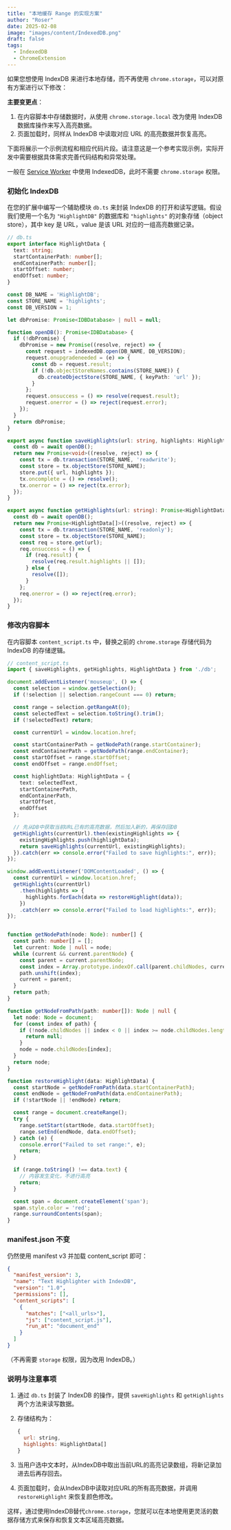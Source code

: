 ```yaml
---
title: "本地缓存 Range 的实现方案"
author: "Roser"
date: 2025-02-08
image: "images/content/IndexedDB.png"
draft: false
tags:
  - IndexedDB
  - ChromeExtension
---
```

如果您想使用 IndexDB 来进行本地存储，而不再使用 `chrome.storage`，可以对原有方案进行以下修改：

**主要变更点**：

1. 在内容脚本中存储数据时，从使用 `chrome.storage.local` 改为使用 IndexDB 数据库操作来写入高亮数据。
2. 页面加载时，同样从 IndexDB 中读取对应 URL 的高亮数据并恢复高亮。

下面将展示一个示例流程和相应代码片段。请注意这是一个参考实现示例，实际开发中需要根据具体需求完善代码结构和异常处理。

一般在 [Service Worker](../Chrome%20Extension/Service%20Worker%20基础.md) 中使用 IndexedDB，此时不需要 `chrome.storage` 权限。

### 初始化 IndexDB

在您的扩展中编写一个辅助模块 `db.ts` 来封装 IndexDB 的打开和读写逻辑。假设我们使用一个名为 `"HighlightDB"` 的数据库和 `"highlights"` 的对象存储（object store），其中 key 是 URL，value 是该 URL 对应的一组高亮数据记录。

```typescript
// db.ts
export interface HighlightData {
  text: string;
  startContainerPath: number[];
  endContainerPath: number[];
  startOffset: number;
  endOffset: number;
}

const DB_NAME = 'HighlightDB';
const STORE_NAME = 'highlights';
const DB_VERSION = 1;

let dbPromise: Promise<IDBDatabase> | null = null;

function openDB(): Promise<IDBDatabase> {
  if (!dbPromise) {
    dbPromise = new Promise((resolve, reject) => {
      const request = indexedDB.open(DB_NAME, DB_VERSION);
      request.onupgradeneeded = (e) => {
        const db = request.result;
        if (!db.objectStoreNames.contains(STORE_NAME)) {
          db.createObjectStore(STORE_NAME, { keyPath: 'url' });
        }
      };
      request.onsuccess = () => resolve(request.result);
      request.onerror = () => reject(request.error);
    });
  }
  return dbPromise;
}

export async function saveHighlights(url: string, highlights: HighlightData[]): Promise<void> {
  const db = await openDB();
  return new Promise<void>((resolve, reject) => {
    const tx = db.transaction(STORE_NAME, 'readwrite');
    const store = tx.objectStore(STORE_NAME);
    store.put({ url, highlights });
    tx.oncomplete = () => resolve();
    tx.onerror = () => reject(tx.error);
  });
}

export async function getHighlights(url: string): Promise<HighlightData[]> {
  const db = await openDB();
  return new Promise<HighlightData[]>((resolve, reject) => {
    const tx = db.transaction(STORE_NAME, 'readonly');
    const store = tx.objectStore(STORE_NAME);
    const req = store.get(url);
    req.onsuccess = () => {
      if (req.result) {
        resolve(req.result.highlights || []);
      } else {
        resolve([]);
      }
    };
    req.onerror = () => reject(req.error);
  });
}
```

### 修改内容脚本

在内容脚本 `content_script.ts` 中，替换之前的 `chrome.storage` 存储代码为 IndexDB 的存储逻辑。

```typescript
// content_script.ts
import { saveHighlights, getHighlights, HighlightData } from './db';

document.addEventListener('mouseup', () => {
  const selection = window.getSelection();
  if (!selection || selection.rangeCount === 0) return;

  const range = selection.getRangeAt(0);
  const selectedText = selection.toString().trim();
  if (!selectedText) return;

  const currentUrl = window.location.href;

  const startContainerPath = getNodePath(range.startContainer);
  const endContainerPath = getNodePath(range.endContainer);
  const startOffset = range.startOffset;
  const endOffset = range.endOffset;

  const highlightData: HighlightData = {
    text: selectedText,
    startContainerPath,
    endContainerPath,
    startOffset,
    endOffset
  };

  // 先从DB中获取当前URL已有的高亮数据，然后加入新的，再保存回DB
  getHighlights(currentUrl).then(existingHighlights => {
    existingHighlights.push(highlightData);
    return saveHighlights(currentUrl, existingHighlights);
  }).catch(err => console.error("Failed to save highlights:", err));
});

window.addEventListener('DOMContentLoaded', () => {
  const currentUrl = window.location.href;
  getHighlights(currentUrl)
    .then(highlights => {
      highlights.forEach(data => restoreHighlight(data));
    })
    .catch(err => console.error("Failed to load highlights:", err));
});


function getNodePath(node: Node): number[] {
  const path: number[] = [];
  let current: Node | null = node;
  while (current && current.parentNode) {
    const parent = current.parentNode;
    const index = Array.prototype.indexOf.call(parent.childNodes, current);
    path.unshift(index);
    current = parent;
  }
  return path;
}

function getNodeFromPath(path: number[]): Node | null {
  let node: Node = document;
  for (const index of path) {
    if (!node.childNodes || index < 0 || index >= node.childNodes.length) {
      return null;
    }
    node = node.childNodes[index];
  }
  return node;
}

function restoreHighlight(data: HighlightData) {
  const startNode = getNodeFromPath(data.startContainerPath);
  const endNode = getNodeFromPath(data.endContainerPath);
  if (!startNode || !endNode) return;

  const range = document.createRange();
  try {
    range.setStart(startNode, data.startOffset);
    range.setEnd(endNode, data.endOffset);
  } catch (e) {
    console.error("Failed to set range:", e);
    return;
  }

  if (range.toString() !== data.text) {
    // 内容发生变化，不进行高亮
    return;
  }

  const span = document.createElement('span');
  span.style.color = 'red';
  range.surroundContents(span);
}
```

### manifest.json 不变

仍然使用 manifest v3 并加载 content_script 即可：

```json
{
  "manifest_version": 3,
  "name": "Text Highlighter with IndexDB",
  "version": "1.0",
  "permissions": [],
  "content_scripts": [
    {
      "matches": ["<all_urls>"],
      "js": ["content_script.js"],
      "run_at": "document_end"
    }
  ]
}
```

（不再需要 `storage` 权限，因为改用 IndexDB。）

### 说明与注意事项

1. 通过 `db.ts` 封装了 IndexDB 的操作，提供 `saveHighlights` 和 `getHighlights` 两个方法来读写数据。
2. 存储结构为：
    
    ```js
    {
      url: string,
      highlights: HighlightData[]
    }
    ```
    
3. 当用户选中文本时，从IndexDB中取出当前URL的高亮记录数组，将新记录加进去后再存回去。
4. 页面加载时，会从IndexDB中读取对应URL的所有高亮数据，并调用 `restoreHighlight` 来恢复颜色修改。

这样，通过使用IndexDB替代`chrome.storage`，您就可以在本地使用更灵活的数据存储方式来保存和恢复文本区域高亮数据。